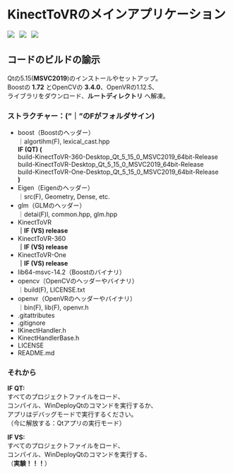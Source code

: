 # KinectToVRのメインアプリケーション

![](https://img.shields.io/badge/%E7%95%8C%E9%9D%A2%E3%83%86%E3%82%B9%E3%83%88-%E2%96%B3-yellowgreen) 
![](https://img.shields.io/badge/%E3%82%B9%E3%82%B1%E3%83%AB%E3%83%88%E3%83%B3%E7%B5%B5-CPU30%EF%BC%85-orange) 
![](https://img.shields.io/badge/%E6%AD%A3%E5%B8%B8%E5%8A%A0%E5%B7%A5-CPU7%25-yellowgreen)　

## コードのビルドの諭示
Qtの5.15(__MSVC2019__)のインストールやセットアップ。    
Boostの __1.72__ とOpenCVの __3.4.0__、OpenVRの1.12.5、    
ライブラリをダウンロード、__ルートディレクトリ__ へ解凍。    
    
### ストラクチャー：(”｜”のFがフォルダサイン)    
-    boost（Boostのヘッダー）    
    ｜algortihm(F), lexical_cast.hpp    
    **IF (QT) (**     
         build-KinectToVR-360-Desktop_Qt_5_15_0_MSVC2019_64bit-Release    
         build-KinectToVR-Desktop_Qt_5_15_0_MSVC2019_64bit-Release    
         build-KinectToVR-One-Desktop_Qt_5_15_0_MSVC2019_64bit-Release   
    **)**     
-    Eigen（Eigenのヘッダー）    
    ｜src(F), Geometry, Dense, etc.    
-    glm（GLMのヘッダー）    
    ｜detai(F)l, common.hpp, glm.hpp    
-    KinectToVR    
     **｜IF (VS) release**    
-    KinectToVR-360    
     **｜IF (VS) release**    
-    KinectToVR-One    
     **｜IF (VS) release**    
-    lib64-msvc-14.2（Boostのバイナリ）    
-    opencv（OpenCVのヘッダーやバイナリ）    
    ｜build(F), LICENSE.txt    
-    openvr（OpenVRのヘッダーやバイナリ）    
    ｜bin(F), lib(F), openvr.h    
-    .gitattributes    
-    .gitignore    
-    IKinectHandler.h    
-    KinectHandlerBase.h    
-    LICENSE    
-    README.md    
    
### それから
**IF QT:**     
    すべてのプロジェクトファイルをロード、    
    コンパイル、WinDeployQtのコマンドを実行するか、    
    アプリはデバッグモードで実行するください。    
    （今に解放する：Qtアプリの実行モード）    
      
**IF VS:**      
    すべてのプロジェクトファイルをロード、     
    コンパイル、WinDeployQtのコマンドを実行する、   
    （**実験！！！**）        
